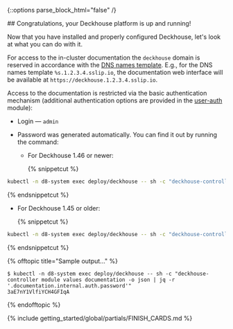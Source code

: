 <script type="text/javascript" src='{{ assets["getting-started.js"].digest_path }}'></script>
<script type="text/javascript" src='{{ assets["getting-started-finish.js"].digest_path }}'></script>
<script type="text/javascript" src='{{ assets["bcrypt.js"].digest_path }}'></script>

{::options parse_block_html="false" /}

<div markdown="1">
## Congratulations, your Deckhouse platform is up and running!

Now that you have installed and properly configured Deckhouse, let's look at what you can do with it.

For access to the in-cluster documentation the `deckhouse` domain is reserved in accordance with the [DNS names template](../../documentation/v1/deckhouse-configure-global.html#parameters-modules-publicdomaintemplate). E.g., for the DNS names template `%s.1.2.3.4.sslip.io`, the documentation web interface will be available at `https://deckhouse.1.2.3.4.sslip.io`.

Access to the documentation is restricted via the basic authentication mechanism (additional authentication options are provided in the [user-auth](../../documentation/v1/modules/150-user-authn/) module):
- Login — `admin`
- Password was generated automatically. You can find it out by running the command:
  
  - For Deckhouse 1.46 or newer:

    {% snippetcut %}
```bash
kubectl -n d8-system exec deploy/deckhouse -- sh -c "deckhouse-controller module values documentation -o json | jq -r '.documentation.internal.auth.password'"
```
{% endsnippetcut %}

  - For Deckhouse 1.45 or older:

    {% snippetcut %}
```bash
kubectl -n d8-system exec deploy/deckhouse -- sh -c "deckhouse-controller module values deckhouse-web -o json | jq -r '.deckhouseWeb.internal.auth.password'"
```
{% endsnippetcut %}

  {% offtopic title="Sample output..." %}
```
$ kubectl -n d8-system exec deploy/deckhouse -- sh -c "deckhouse-controller module values documentation -o json | jq -r '.documentation.internal.auth.password'" 
3aE7nY1VlfiYCH4GFIqA
```
  {% endofftopic %}
</div>

{% include getting_started/global/partials/FINISH_CARDS.md %}

